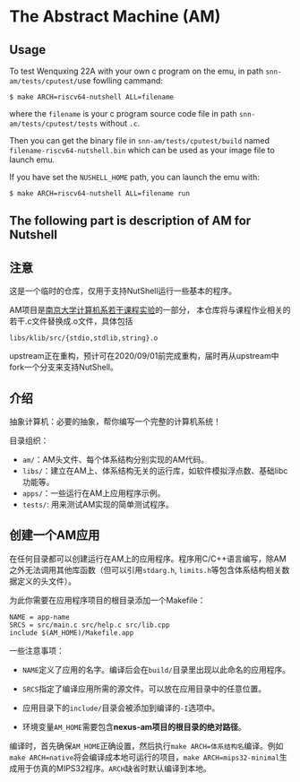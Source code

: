 # The Abstract Machine (AM)

## Usage

To test Wenquxing 22A with your own c program on the emu, in path `snn-am/tests/cputest/`use fowlling cammand:

```
$ make ARCH=riscv64-nutshell ALL=filename
```
where the `filename` is your c program source code file in path `snn-am/tests/cputest/tests` without `.c`.

Then you can get the binary file in `snn-am/tests/cputest/build` named `filename-riscv64-nutshell.bin` which can be used as your image file to launch emu. 

If you have set the `NUSHELL_HOME` path, you can launch the emu with:

```
$ make ARCH=riscv64-nutshell ALL=filename run
```

**The following part is description of AM for Nutshell**
---

## 注意

这是一个临时的仓库，仅用于支持NutShell运行一些基本的程序。

AM项目是[南京大学计算机系若干课程实验](https://github.com/NJU-ProjectN/)的一部分，
本仓库将与课程作业相关的若干.c文件替换成.o文件，具体包括
```
libs/klib/src/{stdio,stdlib,string}.o
```

upstream正在重构，预计可在2020/09/01前完成重构，届时再从upstream中fork一个分支来支持NutShell。

## 介绍

抽象计算机：必要的抽象，帮你编写一个完整的计算机系统！

目录组织：

* `am/`：AM头文件、每个体系结构分别实现的AM代码。
* `libs/`：建立在AM上、体系结构无关的运行库，如软件模拟浮点数、基础libc功能等。
* `apps/`：一些运行在AM上应用程序示例。
* `tests/`: 用来测试AM实现的简单测试程序。

## 创建一个AM应用

在任何目录都可以创建运行在AM上的应用程序。程序用C/C++语言编写，除AM之外无法调用其他库函数（但可以引用`stdarg.h`, `limits.h`等包含体系结构相关数据定义的头文件）。

为此你需要在应用程序项目的根目录添加一个Makefile：

```
NAME = app-name
SRCS = src/main.c src/help.c src/lib.cpp
include $(AM_HOME)/Makefile.app
```

一些注意事项：

* `NAME`定义了应用的名字。编译后会在`build/`目录里出现以此命名的应用程序。
* `SRCS`指定了编译应用所需的源文件。可以放在应用目录中的任意位置。

* 应用目录下的`include/`目录会被添加到编译的`-I`选项中。
* 环境变量`AM_HOME`需要包含**nexus-am项目的根目录的绝对路径**。

编译时，首先确保`AM_HOME`正确设置，然后执行`make ARCH=体系结构名`编译。例如`make ARCH=native`将会编译成本地可运行的项目，`make ARCH=mips32-minimal`生成用于仿真的MIPS32程序。`ARCH`缺省时默认编译到本地。
